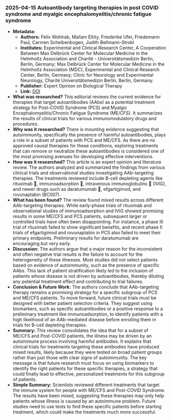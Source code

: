 ### 2025-04-15 Autoantibody targeting therapies in post COVID syndrome and myalgic encephalomyelitis/chronic fatigue syndrome

- **Metadata:**
    - **Authors:** Felix Wohlrab, Mailam Eltity, Friederike Ufer, Friedemann Paul, Carmen Scheibenbogen, Judith Bellmann-Strobl
    - **Institutes:** Experimental and Clinical Research Center, A Cooperation Between Max Delbrück Center for Molecular Medicine in the Helmholtz Association and Charité - Universitätsmedizin Berlin, Berlin, Germany; Max Delbrück Center for Molecular Medicine in the Helmholtz Association (MDC), Experimental and Clinical Research Center, Berlin, Germany; Clinic for Neurology and Experimental Neurology, Charité Universitätsmedizin Berlin, Berlin, Germany.
    - **Publisher:** Expert Opinion on Biological Therapy
    - **Link:** [DOI](https://doi.org/10.1080/14712598.2025.2492774)
- **What was researched?**
This editorial reviews the current evidence for therapies that target autoantibodies (AAbs) as a potential treatment strategy for Post-COVID Syndrome (PCS) and Myalgic Encephalomyelitis/Chronic Fatigue Syndrome (ME/CFS). It summarizes the results of clinical trials for various immunomodulatory drugs and procedures.
- **Why was it researched?**
There is mounting evidence suggesting that autoimmunity, specifically the presence of harmful autoantibodies, plays a role in a subset of patients with PCS and ME/CFS. As there are no approved causal therapies for these conditions, exploring treatments that can remove or neutralize these autoantibodies is considered one of the most promising avenues for developing effective interventions.
- **How was it researched?**
This article is an expert opinion and literature review. The authors analyzed and summarized the findings from various clinical trials and observational studies investigating AAb-targeting therapies. The treatments reviewed include B-cell depleting agents like rituximab 💊, immunoadsorption 💊, intravenous immunoglobulins 💊 (IVIG), and newer drugs such as daratumumab 💊, efgartigimod, and rovunaptabin (BC007).
- **What has been found?**
The review found mixed results across different AAb-targeting therapies. While early-phase trials of rituximab and observational studies of immunoadsorption and IVIG showed promising results in some ME/CFS and PCS patients, subsequent larger or controlled trials have often been disappointing. For instance, a phase III trial of rituximab failed to show significant benefits, and recent phase II trials of efgartigimod and rovunaptabin in PCS also failed to meet their primary endpoints. Preliminary results for daratumumab are encouraging but very early.
- **Discussion:**
The authors argue that a major reason for the inconsistent and often negative trial results is the failure to account for the heterogeneity of these illnesses. Most studies did not select patients based on evidence of autoimmunity, such as the presence of specific AAbs. This lack of patient stratification likely led to the inclusion of patients whose disease is not driven by autoantibodies, thereby diluting any potential treatment effect and contributing to trial failures.
- **Conclusion & Future Work:**
The authors conclude that AAb-targeting therapy remains a promising strategy for a specific subgroup of PCS and ME/CFS patients. To move forward, future clinical trials must be designed with better patient selection criteria. They suggest using biomarkers, such as specific autoantibodies or a positive response to a preliminary treatment like immunoadsorption, to identify patients with a high likelihood of an AAb-mediated disease before enrolling them in trials for B-cell depleting therapies.
- **Summary:**
This review consolidates the idea that for a subset of ME/CFS and Post-COVID patients, the illness may be driven by an autoimmune process involving harmful antibodies. It explains that clinical trials for treatments targeting these antibodies have produced mixed results, likely because they were tested on broad patient groups rather than just those with clear signs of autoimmunity. The key message is that future research must focus on using biomarkers to identify the right patients for these specific therapies, a strategy that could finally lead to effective, personalized treatments for this subgroup of patients.
- **Simple Summary:**
Scientists reviewed different treatments that target the immune system for people with ME/CFS and Post-COVID Syndrome. The results have been mixed, suggesting these therapies may only help patients whose illness is caused by an autoimmune problem. Future studies need to use tests to find these specific patients before starting treatment, which could make the treatments much more successful.

